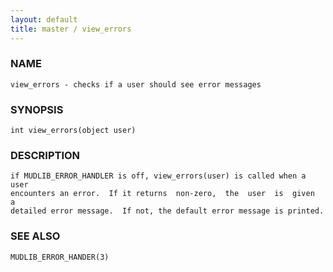 ```yaml
---
layout: default
title: master / view_errors
---
```






### NAME
    view_errors - checks if a user should see error messages


### SYNOPSIS
    int view_errors(object user)


### DESCRIPTION
    if MUDLIB_ERROR_HANDLER is off, view_errors(user) is called when a user
    encounters an error.  If it returns  non-zero,  the  user  is  given  a
    detailed error message.  If not, the default error message is printed.


### SEE ALSO
    MUDLIB_ERROR_HANDER(3)





